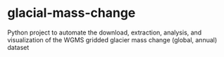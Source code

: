 # glacial-mass-change
Python project to automate the download, extraction, analysis, and visualization of the WGMS gridded glacier mass change (global, annual) dataset
